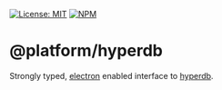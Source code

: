 [![License: MIT](https://img.shields.io/badge/License-MIT-blue.svg)](https://opensource.org/licenses/MIT)
[![NPM](https://img.shields.io/npm/v/@platform/hyperdb.svg?colorB=blue&style=flat)](https://www.npmjs.com/package/@platform/hyperdb)

# @platform/hyperdb

Strongly typed, [electron](https://electronjs.org) enabled interface to [hyperdb](https://github.com/mafintosh/hyperdb).

